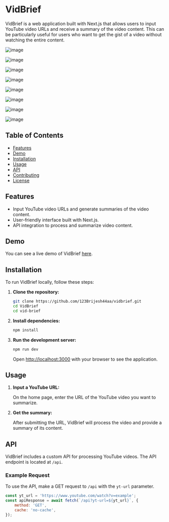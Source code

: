 # VidBrief

VidBrief is a web application built with Next.js that allows users to input YouTube video URLs and receive a summary of the video content. This can be particularly useful for users who want to get the gist of a video without watching the entire content.

![image](https://github.com/123Brijesh44aa/vidbrief/assets/83857442/d26add0e-801d-4224-bf74-3d3c8cb9461d)

![image](https://github.com/123Brijesh44aa/vidbrief/assets/83857442/26c6e7ef-057b-41e9-907c-7bccba907828)

![image](https://github.com/123Brijesh44aa/vidbrief/assets/83857442/39b492d6-8f74-4b49-9e2e-fb457e2ecba6)

![image](https://github.com/123Brijesh44aa/vidbrief/assets/83857442/7b1b77b6-9c0e-4164-8f99-55b5195214b5)

![image](https://github.com/123Brijesh44aa/vidbrief/assets/83857442/e0e2f1db-40a5-4d22-ab14-5de0221fc4f0)

![image](https://github.com/123Brijesh44aa/vidbrief/assets/83857442/4f46a00d-a054-432b-a452-f7cddbef5635)

![image](https://github.com/123Brijesh44aa/vidbrief/assets/83857442/86cfb085-ec5b-49f3-8a0f-5e0cd2cedc18)

![image](https://github.com/123Brijesh44aa/vidbrief/assets/83857442/3127ea93-8437-4f0d-84c1-c73c75e88d25)


## Table of Contents

- [Features](#features)
- [Demo](#demo)
- [Installation](#installation)
- [Usage](#usage)
- [API](#api)
- [Contributing](#contributing)
- [License](#license)

## Features

- Input YouTube video URLs and generate summaries of the video content.
- User-friendly interface built with Next.js.
- API integration to process and summarize video content.

## Demo

You can see a live demo of VidBrief [here](https://your-vercel-domain.vercel.app).

## Installation

To run VidBrief locally, follow these steps:

1. **Clone the repository:**

    ```bash
    git clone https://github.com/123Brijesh44aa/vidbrief.git
    cd VidBrief
    cd vid-brief
    ```

2. **Install dependencies:**

    ```bash
    npm install
    ```

3. **Run the development server:**

    ```bash
    npm run dev
    ```

    Open [http://localhost:3000](http://localhost:3000) with your browser to see the application.

## Usage

1. **Input a YouTube URL:**

    On the home page, enter the URL of the YouTube video you want to summarize.

2. **Get the summary:**

    After submitting the URL, VidBrief will process the video and provide a summary of its content.

## API

VidBrief includes a custom API for processing YouTube videos. The API endpoint is located at `/api`.

### Example Request

To use the API, make a GET request to `/api` with the `yt-url` parameter.

```javascript
const yt_url = 'https://www.youtube.com/watch?v=example';
const apiResponse = await fetch(`/api?yt-url=${yt_url}`, {
    method: 'GET',
    cache: 'no-cache',
});
